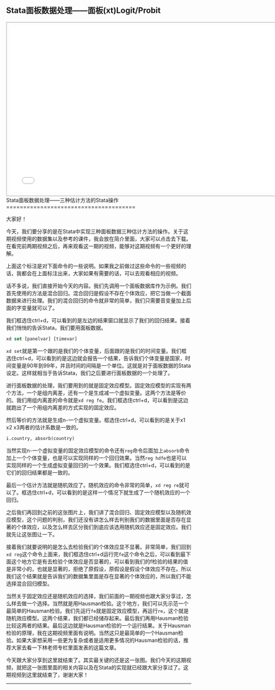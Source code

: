 ## Stata面板数据处理——面板(xt)Logit/Probit
<div style="text-align: center;">
  <div style="border: 2px solid #ccc; padding: 10px; display: inline-block;">
<iframe src="//player.bilibili.com/player.html?bvid=BV1vf4y11719&page=1" scrolling="no" border="0" frameborder="no" framespacing="0" allowfullscreen="true" style="width: 750px; height: 450px;"></iframe>  </div>
</div>
Stata面板数据处理——三种估计方法的Stata操作
======================================

大家好！

今天，我们要分享的是在Stata中实现三种面板数据三种估计方法的操作。关于这期视频使用的数据集以及参考的课件，我会放在简介里面，大家可以点击去下载。在看完前两期视频之后，再来观看这一期的视频，能够对这期视频有一个更好的理解。

上面这个标注是对下面命令的一些说明。如果我之前做过这些命令的一些视频的话，我都会在上面标注出来，大家如果有需要的话，可以去观看相应的视频。

话不多说，我们直接开始今天的内容。我们先调用一个面板数据库作为示例。我们首先使用的方法是混合回归。混合回归是假设不存在个体效应，把它当做一个截面数据来进行处理。我们的混合回归的命令就非常的简单，我们只需要音变量加上后面的字变量就可以了。

我们框选住ctrl+d，可以看到的是左边的结果窗口就显示了我们的回归结果。接着我们悄悄的告诉Stata，我们要用面板数据。

```stata
xd set [panelvar] [timevar]
```

`xd set`就是第一个跟的是我们的个体变量，后面跟的是我们的时间变量。我们框选住ctrl+d，可以看到的是这边就会报告一个结果，告诉我们个体变量是国家，时间变量是90年到99年，并且时间的间隔是一个单位。这就是对于面板数据的Stata设定。这样就相当于告诉Stata，我们之后要进行面板数据的一个处理了。

进行面板数据的处理，我们要用到的就是固定效应模型。固定效应模型的实现有两个方法，一个是组内离差，还有一个是生成减一个虚拟变量。这两个方法是等价的。我们用组内离差的命令就是`xd reg fe`。我们框选住ctrl+d，可以看到是这边就跑出了一个用组内离差的方式实现的固定效应。

然后等价的方法就是生成n-一个虚拟变量。框选住ctrl+d，可以看到的是关于x1 x2 x3两者的估计系数是一致的。

```stata
i.country, absorb(country)
```

当然实现n-一个虚拟变量的固定效应模型的命令还有`reg`命令后面加上`absorb`命令加上一个个体变量，也是可以实现同样的一个回归效果。当然`reg hdfe`也是可以实现同样的一个生成虚拟变量回归的一个效果。我们框选住ctrl+d，可以看到的是它们的回归结果都是一致的。

最后一个估计方法就是随机效应了。随机效应的命令非常的简单，`xd reg re`就可以了。框选住ctrl+d，可以看到的是这样一个情况下就生成了一个随机效应的一个回归。

之后我们再回到之前的这张图片上，我们讲了混合回归、固定效应模型以及随机效应模型，这个问题的判别，我们还没有讲怎么样去判别我们的数据里面是否存在显著的个体效应，以及怎么样去区分我们到底应该选用随机效应还是固定效应。我们就先让这张图让一下。

接着我们就要说明的是怎么去检验我们的个体效应显不显著。非常简单，我们回到`xd reg`这个命令上面来，我们框选住ctrl+d运行完`fe`这个命令之后，可以看到最下面这个地方它是有去检验个体效应是否显著的，可以看到我们的f检验的结果的值是非常小的，也就是显著的，拒绝了原假设，原假设是假设个体效应不存在。所以我们这个结果就是告诉我们的数据集里面是存在显著的个体效应的，所以我们不能选择混合回归模型。

当然关于固定效应还是随机效应的选择，我们前面的一期视频也跟大家分享过，怎么样去做一个选择。当然就是用Hausman检验。这个地方，我们可以先示范一个最简单的Hausman检验。我们先运行`fe`就是固定效应模型，再运行`re`，这个就是随机效应模型。这两个结果，我们都已经储存起来。最后我们再用Hausman检验比较这两者的结果。最后这边就是Hausman检验的一个运行结果。关于Hausman检验的原理，我在这期视频里面有说明。当然这只是最简单的一个Hausman检验。如果大家想采用一些更为复杂或者是适用更多情况的Hausman检验的话，推荐大家去看一下林老师专栏里面发表的这篇文章。

今天跟大家分享到这里就结束了。其实最关键的还是这一张图。我们今天的这期视频，就把这一张图里面的相关内容以及在Stata的实现就已经跟大家分享过了。这期视频到这里就结束了，谢谢大家！
- - - - - -
